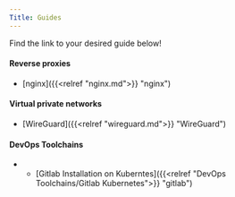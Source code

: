 ```yaml
---
Title: Guides
---
```


<!-- # Guides -->

Find the link to your desired guide below!

#### Reverse proxies

- [nginx]({{<relref "nginx.md">}} "nginx")

#### Virtual private networks

- [WireGuard]({{<relref "wireguard.md">}} "WireGuard")

#### DevOps Toolchains

- - [Gitlab Installation on Kuberntes]({{<relref "DevOps Toolchains/Gitlab Kubernetes">}} "gitlab")